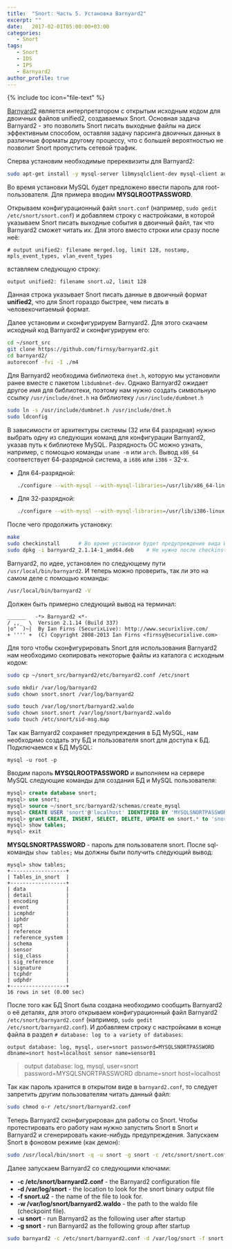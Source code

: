 ```yaml
---
title:  "Snort: Часть 5. Установка Barnyard2"
excerpt: ""
date:   2017-02-01T05:00:00+03:00
categories:
   - Snort
tags:
   - Snort
   - IDS
   - IPS
   - Barnyard2
author_profile: true
---
```


{% include toc icon="file-text" %}


[Barnyard2](https://github.com/firnsy/barnyard2/) является интерпретатором с открытым исходным кодом для двоичных файлов unified2, создаваемых Snort. Основная задача Barnyard2 - это позволить Snort писать выходные файлы на диск эффективным способом, оставляя задачу парсинга двоичных данных в различные форматы другому процессу, что с большей вероятностью не позволит Snort пропустить сетевой трафик.

Сперва установим необходимые пререквизиты для Barnyard2:

```bash
sudo apt-get install -y mysql-server libmysqlclient-dev mysql-client autoconf libtool
```

Во время установки MySQL будет предложено ввести пароль для root-пользователя. Для примера вводим **MYSQLROOTPASSWORD**.

Открываем конфигурационный файл `snort.conf` (например, `sudo gedit /etc/snort/snort.conf`) и добавляем строку с настройками, в которой указываем Snort писать выходные события в двоичный файл, так что Barnyard2 сможет читать их. Для этого вместо строки или сразу после неё:

```
# output unified2: filename merged.log, limit 128, nostamp, mpls_event_types, vlan_event_types
```

вставляем следующую строку:

```
output unified2: filename snort.u2, limit 128
```

Данная строка указывает Snort писать данные в двоичный формат **unified2**, что для Snort гораздо быстрее, чем писать в человекочитаемый формат.

Далее установим и сконфигурируем Barnyard2. Для этого скачаем исходный код Barnyard2 и сконфигурируем его:

```bash
cd ~/snort_src
git clone https://github.com/firnsy/barnyard2.git
cd barnyard2/
autoreconf -fvi -I ./m4
```

Для Barnyard2 необходима библиотека `dnet.h`, которую мы установили ранее вместе с пакетом `libdumbnet-dev`. Однако Barnyard2 ожидает другое имя для библиотеки, поэтому нам нужно создать символьную ссылку `/usr/include/dnet.h` на библиотеку `/usr/include/dumbnet.h`

```bash
sudo ln -s /usr/include/dumbnet.h /usr/include/dnet.h
sudo ldconfig
```


В зависимости от архитектуры системы (32 или 64 разрядная) нужно выбрать одну из следующих команд для конфигурации Barnyard2, указав путь к библиотеке MySQL. Разрядность ОС можно узнать, например, с помощью команды `uname -m` или `arch`. Вывод `x86_64` соответствует 64-разрядной система, а `i686` или `i386` - 32-х.

* Для 64-разрядной:

  ```bash
  ./configure --with-mysql --with-mysql-libraries=/usr/lib/x86_64-linux-gnu
  ```

* Для 32-разрядной:

  ```bash
  ./configure --with-mysql --with-mysql-libraries=/usr/lib/i386-linux-gnu
  ```



После чего продолжить установку:

```bash
make
sudo checkinstall      # Во время установки будет предупреждение вида Warning: debian policy compliant one. Please specify an alternate one, тогда можно ввести данный номер версии: 2.1.14
sudo dpkg -i barnyard2_2.1.14-1_amd64.deb    # Не нужно после checkinstall, так как пакет уже установлен
```

Barnyard2, по идее, установлен по следующему пути `/usr/local/bin/barnyard2`. И теперь можно проверить, так ли это на самом деле с помощью команды:

```bash
/usr/local/bin/barnyard2 -V
```

Должен быть примерно следующий вывод на терминал:

```
______   -*> Barnyard2 <*-
/ ,,_  \  Version 2.1.14 (Build 337)
|o"  )~|  By Ian Firns (SecurixLive): http://www.securixlive.com/
+ '''' +  (C) Copyright 2008-2013 Ian Firns <firnsy@securixlive.com>
```


Для того чтобы сконфигурировать Snort для использования Barnyard2 нам необходимо скопировать некоторые файлы из каталога с исходным кодом:

```bash
sudo cp ~/snort_src/barnyard2/etc/barnyard2.conf /etc/snort

sudo mkdir /var/log/barnyard2
sudo chown snort.snort /var/log/barnyard2

sudo touch /var/log/snort/barnyard2.waldo
sudo chown snort.snort /var/log/snort/barnyard2.waldo
sudo touch /etc/snort/sid-msg.map
```

Так как Barnyard2 сохраняет предупреждения в БД MySQL, нам необходимо создать эту БД и пользователя snort для доступа к БД. Подключаемся к БД MySQL:

```
mysql -u root -p
```

Вводим пароль **MYSQLROOTPASSWORD** и выполняем на сервере MySQL следующие команды для создания БД и MySQL пользователя:

```sql
mysql> create database snort;
mysql> use snort;
mysql> source ~/snort_src/barnyard2/schemas/create_mysql
mysql> CREATE USER 'snort'@'localhost' IDENTIFIED BY 'MYSQLSNORTPASSWORD';
mysql> grant CREATE, INSERT, SELECT, DELETE, UPDATE on snort.* to 'snort'@'localhost';
mysql> show tables;
mysql> exit
```

**MYSQLSNORTPASSWORD** - пароль для пользователя snort. После sql-команды `show tables;` мы должны были получить следующий вывод:

```
mysql> show tables;
+------------------+
| Tables_in_snort  |
+------------------+
| data             |
| detail           |
| encoding         |
| event            |
| icmphdr          |
| iphdr            |
| opt              |
| reference        |
| reference_system |
| schema           |
| sensor           |
| sig_class        |
| sig_reference    |
| signature        |
| tcphdr           |
| udphdr           |
+------------------+
16 rows in set (0.00 sec)
```

После того как БД Snort была создана необходимо сообщить Barnyard2 о её деталях, для этого открываем конфигурационный файл Barnyard2 `/etc/snort/barnyard2.conf` (например, `sudo gedit /etc/snort/barnyard2.conf`). И добавляем строку с настройками в конце файла в раздел `# database: log to a variety of databases`:

```
output database: log, mysql, user=snort password=MYSQLSNORTPASSWORD dbname=snort host=localhost sensor name=sensor01
```

>output database: log, mysql, user=snort password=MYSQLSNORTPASSWORD dbname=snort host=localhost

Так как пароль хранится в открытом виде в `barnyard2.conf`, то следует запретить другим пользователям читать данный файл:

```bash
sudo chmod o-r /etc/snort/barnyard2.conf
```

Теперь Barnyard2 сконфигурирован для работы со Snort. Чтобы протестировать его работу нам нужно запустить Snort в Snort и Barnyard2 и сгенерировать какие-нибудь предупреждения. Запускаем Snort в фоновом режиме (как демон):

```bash
sudo /usr/local/bin/snort -q -u snort -g snort -c /etc/snort/snort.conf -i eth0 -D
```

Далее запускаем Barnyard2 со следующими ключами:

* **-c /etc/snort/barnyard2.conf** - the Barnyard2 configuration file
* **-d /var/log/snort** - the location to look for the snort binary output file
* **-f snort.u2** - the name of the file to look for.
* **-w /var/log/snort/barnyard2.waldo** - the path to the waldo file (checkpoint file).
* **-u snort** - run Barnyard2 as the following user after startup
* **-g snort** - run Barnyard2 as the following group after startup

```bash
sudo barnyard2 -c /etc/snort/barnyard2.conf -d /var/log/snort -f snort.u2 -w /var/log/snort/barnyard2.waldo -g snort -u snort
```
